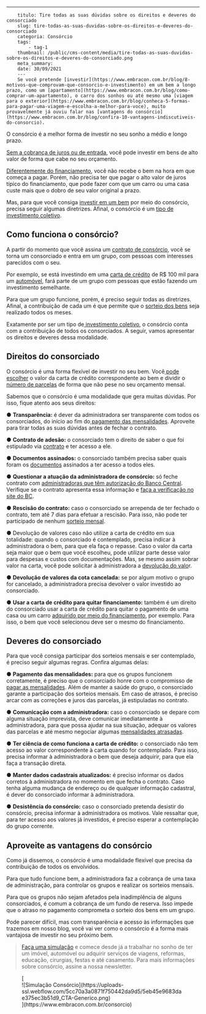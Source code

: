 ---
        titulo: Tire todas as suas dúvidas sobre os direitos e deveres do consorciado
        slug: tire-todas-as-suas-duvidas-sobre-os-direitos-e-deveres-do-consorciado
        categoria: Consórcio
        tags:
            - tag-1
        thumbnail: /public/cms-content/media/tire-todas-as-suas-duvidas-sobre-os-direitos-e-deveres-do-consorciado.png
        meta_summary: 
        date: 30/09/2021
        ---
        Se você pretende [investir](https://www.embracon.com.br/blog/8-motivos-que-comprovam-que-consorcio-e-investimento) em um bem a longo prazo, como um [apartamento](https://www.embracon.com.br/blog/como-comprar-um-apartamento), o carro dos sonhos ou até mesmo uma [viagem para o exterior](https://www.embracon.com.br/blog/conheca-5-formas-para-pagar-uma-viagem-e-escolha-a-melhor-para-voce), muito provavelmente já ouviu falar nas [vantagens do consórcio](https://www.embracon.com.br/blog/confira-10-vantagens-indiscutiveis-do-consorcio).

O consórcio é a melhor forma de investir no seu sonho a médio e longo prazo.

[Sem a cobrança de juros ou de entrada](https://www.embracon.com.br/blog/consorcio-nao-tem-juros-entenda), você pode investir em bens de alto valor de forma que cabe no seu orçamento.

[Diferentemente do financiamento](https://www.embracon.com.br/blog/sabe-a-diferenca-entre-consorcio-e-financiamento-a-gente-te-conta), você não recebe o bem na hora em que começa a pagar. Porém, não precisa ter que pagar o alto valor de juros típico do financiamento, que pode fazer com que um carro ou uma casa custe mais que o dobro de seu valor original a prazo.

Mas, para que você consiga [investir em um bem](https://www.embracon.com.br/blog/quais-sao-os-melhores-tipos-de-investimentos-atualmente-confira) por meio do consórcio, precisa seguir algumas diretrizes. Afinal, o consórcio é um [tipo de investimento coletivo](https://www.embracon.com.br/blog/economia-colaborativa-saiba-tudo-sobre-o-assunto).

Como funciona o consórcio?
--------------------------

A partir do momento que você assina um [contrato de consórcio](https://www.embracon.com.br/blog/saiba-o-que-avaliar-antes-de-assinar-um-contrato-de-consorcio), você se torna um consorciado e entra em um grupo, com pessoas com interesses parecidos com o seu.

Por exemplo, se está investindo em uma [carta de crédito](https://www.embracon.com.br/conhecaoconsorcio/o-que-e-carta-de-credito) de R$ 100 mil para um [automóvel](https://www.embracon.com.br/consorcio-de-carros), fará parte de um grupo com pessoas que estão fazendo um investimento semelhante.

Para que um grupo funcione, porém, é preciso seguir todas as diretrizes. Afinal, a contribuição de cada um é que permite que o [sorteio dos bens](https://www.embracon.com.br/blog/assembleia-de-consorcio-como-funciona) seja realizado todos os meses.

Exatamente por ser um tipo de[ investimento coletivo](https://www.embracon.com.br/blog/economia-colaborativa-saiba-tudo-sobre-o-assunto), o consórcio conta com a contribuição de todos os consorciados. A seguir, vamos apresentar os direitos e deveres dessa modalidade.

Direitos do consorciado
-----------------------

O consórcio é uma forma flexível de investir no seu bem. Você[ pode escolher](https://www.embracon.com.br/blog/voce-conhece-todos-os-tipos-de-consorcio) o valor da carta de crédito correspondente ao bem e dividir o [número de parcelas](https://www.embracon.com.br/conhecaoconsorcio/as-parcelas-mensais-podem-ser-reajustadas) de forma que não pese no seu orçamento mensal.

Sabemos que o consórcio é uma modalidade que gera muitas dúvidas. Por isso, fique atento aos seus direitos:

● **Transparência:** é dever da administradora ser transparente com todos os consorciados, do início ao fim do[ pagamento das mensalidades](https://www.embracon.com.br/blog/11-coisas-que-voce-precisa-saber-sobre-a-parcela-do-consorcio). Aproveite para tirar todas as suas dúvidas antes de fechar o contrato.

● **Contrato de adesão:** o consorciado tem o direito de saber o que foi estipulado via [contrato](https://www.embracon.com.br/blog/saiba-o-que-avaliar-antes-de-assinar-um-contrato-de-consorcio) e ter acesso a ele.

● **Documentos assinados:** o consorciado também precisa saber quais foram os [documentos](https://www.embracon.com.br/blog/documentacao-para-consorcio-tire-suas-principais-duvidas) assinados a ter acesso a todos eles.

● **Questionar a atuação da administradora de consórcio:** só feche contrato com [administradoras que têm autorização do Banco Central](https://www.embracon.com.br/blog/saiba-como-evitar-as-fraudes-no-consorcio). Verifique se o contrato apresenta essa informação e [faça a verificação no site do BC](https://www.bcb.gov.br/acessoinformacao/legado?url=https:%2F%2Fwww4.bcb.gov.br%2Ffis%2Fcosif%2Frest%2Fbuscar-instituicoes.asp).

● **Rescisão do contrato:** caso o consorciado se arrependa de ter fechado o contrato, tem até 7 dias para efetuar a rescisão. Para isso, não pode ter participado de nenhum [sorteio mensal](https://www.embracon.com.br/blog/assembleia-de-consorcio-como-funciona).

● Devolução de valores caso não utilize a carta de crédito em sua totalidade: quando o consorciado é contemplado, precisa indicar à administradora o bem, para que ela faça o repasse. Caso o valor da carta seja maior que o bem que você escolheu, pode utilizar parte desse valor para despesas e custos com documentações. Mas, se mesmo assim sobrar valor na carta, você pode solicitar à administradora a [devolução do valo](https://www.embracon.com.br/blog/devolucao-de-valores)r.

● **Devolução de valores da cota cancelada:** se por algum motivo o grupo for cancelado, a administradora precisa devolver o valor investido ao consorciado.

● **Usar a carta de crédito para quitar financiamento:** também é um direito do consorciado usar a carta de crédito para quitar o pagamento de uma casa ou um carro [adquirido por meio do financiamento](https://www.embracon.com.br/blog/como-e-por-que-usar-o-consorcio-para-quitar-um-financiamento), por exemplo. Para isso, o bem que você selecionou deve ser o mesmo do financiamento.

Deveres do consorciado
----------------------

Para que você consiga participar dos sorteios mensais e ser contemplado, é preciso seguir algumas regras. Confira algumas delas:

● **Pagamento das mensalidades:** para que os grupos funcionem corretamente, é preciso que o consorciado honre com o compromisso de [pagar as mensalidades](https://www.embracon.com.br/blog/como-e-feito-o-pagamento-da-parcela-do-consorcio). Além de manter a saúde do grupo, o consorciado garante a participação dos sorteios mensais. Em caso de atrasos, é preciso arcar com as correções e juros das parcelas, já estipuladas no contrato.

● **Comunicação com a administradora:** caso o consorciado se depare com alguma situação imprevista, deve comunicar imediatamente à administradora, para que possa ajudar na sua situação, adequar os valores das parcelas e até mesmo negociar algumas [mensalidades atrasadas](https://www.embracon.com.br/conhecaoconsorcio/como-resolver-o-atraso-no-pagamento-das-parcelas).

● **Ter ciência de como funciona a carta de crédito:** o consorciado não tem acesso ao valor correspondente à carta quando for contemplado. Para isso, precisa informar à administradora o bem que deseja adquirir, para que ela faça a transação direta.

● **Manter dados cadastrais atualizados:** é preciso informar os dados corretos à administradora no momento em que fecha o contrato. Caso tenha alguma mudança de endereço ou de qualquer informação cadastral, é dever do consorciado informar à administradora.

● **Desistência do consórcio:** caso o consorciado pretenda desistir do consórcio, precisa informar à administradora os motivos. Vale ressaltar que, para ter acesso aos valores já investidos, é preciso esperar a contemplação do grupo corrente.

Aproveite as vantagens do consórcio
-----------------------------------

Como já dissemos, o consórcio é uma modalidade flexível que precisa da contribuição de todos os envolvidos.

Para que tudo funcione bem, a administradora faz a cobrança de uma taxa de administração, para controlar os grupos e realizar os sorteios mensais.

Para que os grupos não sejam afetados pela inadimplência de alguns consorciados, é comum a cobrança de um fundo de reserva. Isso impede que o atraso no pagamento comprometa o sorteio dos bens em um grupo.

Pode parecer difícil, mas com transparência e acesso às informações que trazemos em nosso blog, você vai ver como o consórcio é a forma mais vantajosa de investir no seu próximo bem.

> [Faça uma simulação](https://www.embracon.com.br/) e comece desde já a trabalhar no sonho de ter um imóvel, automóvel ou adquirir serviços de viagens, reformas, educação, cirurgias, festas e até casamento. Para mais informações sobre consórcio, assine a nossa newsletter.

<figure class="w-richtext-figure-type-image w-richtext-align-center">[<div>![Simulação Consórcio](https://uploads-ssl.webflow.com/5cc70a3a0871f750442da9d5/5eb45e9683dae375ec3b51d9_CTA-Generico.png)</div>](https://www.embracon.com.br/consorcio)</figure>
        